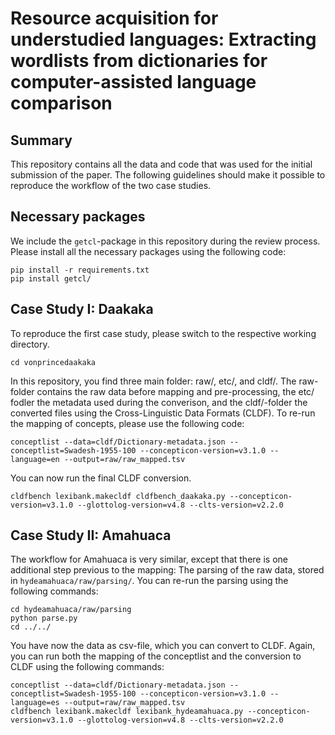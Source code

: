 # Resource acquisition for understudied languages: Extracting wordlists from dictionaries for computer-assisted language comparison

## Summary

This repository contains all the data and code that was used for the initial submission of the paper. The following guidelines should make it possible to reproduce the workflow of the two case studies.

## Necessary packages

We include the `getcl`-package in this repository during the review process. Please install all the necessary packages using the following code:

```CLI
pip install -r requirements.txt
pip install getcl/
```

## Case Study I: Daakaka

To reproduce the first case study, please switch to the respective working directory.

```CLI
cd vonprincedaakaka
```

In this repository, you find three main folder: raw/, etc/, and cldf/. The raw-folder contains the raw data before mapping and pre-processing, the etc/ fodler the metadata used during the converison, and the cldf/-folder the converted files using the Cross-Linguistic Data Formats (CLDF). To re-run the mapping of concepts, please use the following code:

```CLI
conceptlist --data=cldf/Dictionary-metadata.json --conceptlist=Swadesh-1955-100 --concepticon-version=v3.1.0 --language=en --output=raw/raw_mapped.tsv
```

You can now run the final CLDF conversion.

```CLI
cldfbench lexibank.makecldf cldfbench_daakaka.py --concepticon-version=v3.1.0 --glottolog-version=v4.8 --clts-version=v2.2.0
```

## Case Study II: Amahuaca

The workflow for Amahuaca is very similar, except that there is one additional step previous to the mapping: The parsing of the raw data, stored in `hydeamahuaca/raw/parsing/`. You can re-run the parsing using the following commands:

```CLI
cd hydeamahuaca/raw/parsing
python parse.py
cd ../../
```

You have now the data as csv-file, which you can convert to CLDF. Again, you can run both the mapping of the conceptlist and the conversion to CLDF using the following commands:

```CLI
conceptlist --data=cldf/Dictionary-metadata.json --conceptlist=Swadesh-1955-100 --concepticon-version=v3.1.0 --language=es --output=raw/raw_mapped.tsv
cldfbench lexibank.makecldf lexibank_hydeamahuaca.py --concepticon-version=v3.1.0 --glottolog-version=v4.8 --clts-version=v2.2.0
```
